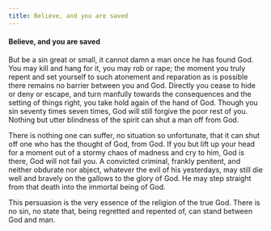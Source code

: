 ```yaml
---
title: Believe, and you are saved
---
```

#### Believe, and you are saved

But be a sin great or small, it cannot damn a man once he has found God.
You may kill and hang for it, you may rob or rape; the moment you truly
repent and set yourself to such atonement and reparation as is possible
there remains no barrier between you and God. Directly you cease to hide
or deny or escape, and turn manfully towards the consequences and the
setting of things right, you take hold again of the hand of God. Though
you sin seventy times seven times, God will still forgive the poor rest
of you. Nothing but utter blindness of the spirit can shut a man off
from God.

There is nothing one can suffer, no situation so unfortunate, that it
can shut off one who has the thought of God, from God. If you but lift
up your head for a moment out of a stormy chaos of madness and cry to
him, God is there, God will not fail you. A convicted criminal, frankly
penitent, and neither obdurate nor abject, whatever the evil of his
yesterdays, may still die well and bravely on the gallows to the glory
of God. He may step straight from that death into the immortal being of
God.

This persuasion is the very essence of the religion of the true God.
There is no sin, no state that, being regretted and repented of, can
stand between God and man.
